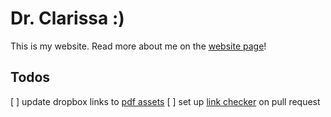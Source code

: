 # Dr. Clarissa :)

This is my website. Read more about me on the [website page](https://caforbes.github.io)!

## Todos

[ ] update dropbox links to [pdf assets](https://jekyllrb.com/docs/static-files/)
[ ] set up [link checker](https://www.docslikecode.com/learn/06-test-docs-as-code/) on pull request
